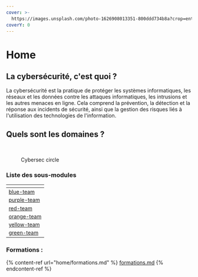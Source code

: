 ```yaml
---
cover: >-
  https://images.unsplash.com/photo-1626908013351-800ddd734b8a?crop=entropy&cs=tinysrgb&fm=jpg&ixid=MnwxOTcwMjR8MHwxfHNlYXJjaHw5fHxjeWJlcnNlY3VyaXR5fGVufDB8fHx8MTY3NDcyNDk5NA&ixlib=rb-4.0.3&q=80
coverY: 0
---
```


# Home

## La cybersécurité, c'est quoi ?

La cybersécurité est la pratique de protéger les systèmes informatiques, les réseaux et les données contre les attaques informatiques, les intrusions et les autres menaces en ligne. Cela comprend la prévention, la détection et la réponse aux incidents de sécurité, ainsi que la gestion des risques liés à l'utilisation des technologies de l'information.



## Quels sont les domaines ?

<figure><img src="../.gitbook/assets/Capture d’écran 2023-01-26 à 10.18.28.png" alt=""><figcaption><p>Cybersec circle</p></figcaption></figure>

### Liste des sous-modules

<table data-view="cards"><thead><tr><th data-card-target data-type="content-ref"></th></tr></thead><tbody><tr><td><a href="blue-team/">blue-team</a></td></tr><tr><td><a href="purple-team/">purple-team</a></td></tr><tr><td><a href="red-team/">red-team</a></td></tr><tr><td><a href="orange-team/">orange-team</a></td></tr><tr><td><a href="yellow-team/">yellow-team</a></td></tr><tr><td><a href="green-team/">green-team</a></td></tr></tbody></table>

### Formations :&#x20;

{% content-ref url="home/formations.md" %}
[formations.md](home/formations.md)
{% endcontent-ref %}
